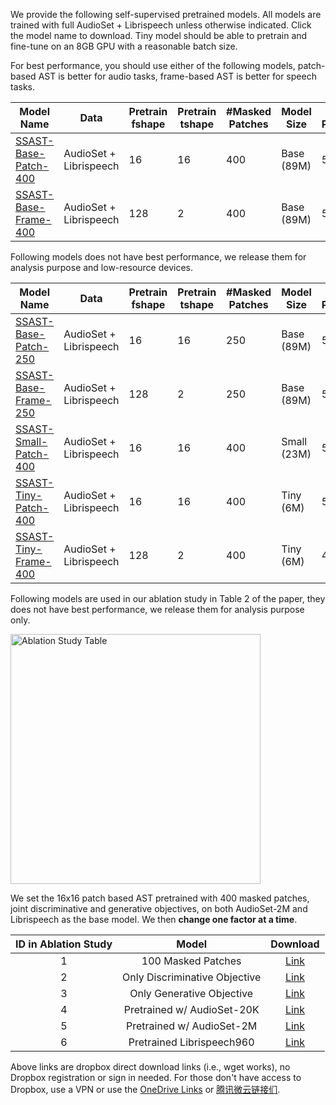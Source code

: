 
We provide the following self-supervised pretrained models. All models are trained with full AudioSet + Librispeech unless otherwise indicated. Click the model name to download. Tiny model should be able to pretrain and fine-tune on an 8GB GPU with a reasonable batch size.

For best performance, you should use either of the following models, patch-based AST is better for audio tasks, frame-based AST is better for speech tasks.

| Model Name                                                                                        | Data  | Pretrain fshape | Pretrain tshape | #Masked   Patches | Model Size  | Avg Audio  Performance | Avg Speech  Performance |
|---------------------------------------------------------------------------------------------------|-------|-----------------|-----------------|-------------------|-------------|------------------------|-------------------------|
| [SSAST-Base-Patch-400](https://www.dropbox.com/s/ewrzpco95n9jdz6/SSAST-Base-Patch-400.pth?dl=1)   | AudioSet + Librispeech | 16              | 16              | 400               | Base (89M)  | 59.9                   | 79.5                    |
| [SSAST-Base-Frame-400](https://www.dropbox.com/s/nx6nl4d4bl71sm8/SSAST-Base-Frame-400.pth?dl=1)   | AudioSet + Librispeech | 128             | 2               | 400               | Base (89M)  | 57.6                   | 84.0                    |

Following models does not have best performance, we release them for analysis purpose and low-resource devices.

| Model Name                                                                                        | Data  | Pretrain fshape | Pretrain tshape | #Masked   Patches | Model Size  | Avg Audio  Performance | Avg Speech  Performance |
|---------------------------------------------------------------------------------------------------|-------|-----------------|-----------------|-------------------|-------------|------------------------|-------------------------|
| [SSAST-Base-Patch-250](https://www.dropbox.com/s/mxrm9qog6aj8hif/SSAST-Base-Patch-250.pth?dl=1)   | AudioSet + Librispeech | 16              | 16              | 250               | Base (89M)  | 58.6                   | 79.5                    |
| [SSAST-Base-Frame-250](https://www.dropbox.com/s/4e6l7ulhwrfoana/SSAST-Base-Frame-250.pth?dl=1)   | AudioSet + Librispeech | 128             | 2               | 250               | Base (89M)  | 55.6                   | 81.6                    |
| [SSAST-Small-Patch-400](https://www.dropbox.com/s/i24w446rl9pkf05/SSAST-Small-Patch-400.pth?dl=1) | AudioSet + Librispeech | 16              | 16              | 400               | Small (23M) | 58.1                   | 78.2                    |
| [SSAST-Tiny-Patch-400](https://www.dropbox.com/s/fkbtf78y94113wz/SSAST-Tiny-Patch-400.pth?dl=1)   | AudioSet + Librispeech | 16              | 16              | 400               | Tiny (6M)   | 53.3                   | 75.7                    |
| [SSAST-Tiny-Frame-400](https://www.dropbox.com/s/rx7g60ruzawffzv/SSAST-Tiny-Frame-400.pth?dl=1)   | AudioSet + Librispeech | 128             | 2               | 400               | Tiny (6M)   | 47.8                   | untested                |

Following models are used in our ablation study in Table 2 of the paper, they does not have best performance, we release them for analysis purpose only.

<p align="left"><img src="https://github.com/YuanGongND/ssast/raw/main/figure/ablation.jpg?raw=true" alt="Ablation Study Table" width="400"/></p>

We set the 16x16 patch based AST pretrained with 400 masked patches, joint discriminative and generative objectives, on both AudioSet-2M and Librispeech as the base model. We then **change one factor at a time**. 

| ID in Ablation Study |             Model             | Download |
|:--------------------:|:-----------------------------:|:--------:|
|           1          |       100 Masked Patches      |   [Link](https://www.dropbox.com/s/0oyrtfbjzkwho2p/audio_model_100m.pth?dl=1)   |
|           2          | Only Discriminative Objective |   [Link](https://www.dropbox.com/s/znuzgwf2zvrpjkr/audio_model_dis.pth?dl=1)   |
|           3          |   Only Generative Objective   |   [Link](https://www.dropbox.com/s/u6ws5fjrid10x4p/audio_model_gen.pth?dl=1)   |
|           4          |   Pretrained w/ AudioSet-20K  |   [Link](https://www.dropbox.com/s/y6x2ck2ca3tb7d9/audio_model_as20k.pth?dl=1)   |
|           5          |   Pretrained w/ AudioSet-2M   |   [Link](https://www.dropbox.com/s/m9p782df3faql1q/audio_model_as.pth?dl=1)   |
|           6          |   Pretrained Librispeech960   |   [Link](https://www.dropbox.com/s/f4bn2qelu3m8ksu/audio_model_librispeech.pth?dl=1)   |

Above links are dropbox direct download links (i.e., wget works), no Dropbox registration or sign in needed. For those don't have access to Dropbox, use a VPN or use the [OneDrive Links](https://mitprod-my.sharepoint.com/:f:/g/personal/yuangong_mit_edu/EuAuTEZNYPhOmlLFFjRFvGUBcgnIXBqFgFE33GDK69h-Zw?e=d3MEgT) or [腾讯微云链接们](https://share.weiyun.com/C4GoAcv0).
